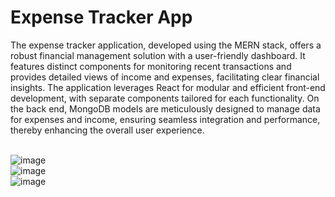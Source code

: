 <h1>Expense Tracker App</h1>
The expense tracker application, developed using the MERN stack, offers a robust financial management solution with a user-friendly dashboard. It features distinct components for monitoring recent transactions and provides detailed views of income and expenses, facilitating clear financial insights. The application leverages React for modular and efficient front-end development, with separate components tailored for each functionality. On the back end, MongoDB models are meticulously designed to manage data for expenses and income, ensuring seamless integration and performance, thereby enhancing the overall user experience.


<br> ![image](https://github.com/user-attachments/assets/465c2b19-5e7f-45de-a771-2917462b7108)
<br> ![image](https://github.com/user-attachments/assets/0401e280-544b-42ee-ad2a-33c5f0f96c3b)
<br> ![image](https://github.com/user-attachments/assets/885b0c50-aeb7-4578-9eef-ca778976b473)



